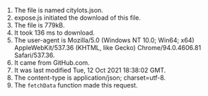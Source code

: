 1. The file is named citylots.json.
2. expose.js initiated the download of this file.
3. The file is 779kB.
4. It took 136 ms to download.
5. The user-agent is Mozilla/5.0 (Windows NT 10.0; Win64; x64) AppleWebKit/537.36 (KHTML, like Gecko) Chrome/94.0.4606.81 Safari/537.36.
6. It came from GitHub.com.
7. It was last modified Tue, 12 Oct 2021 18:38:02 GMT.
8. The content-type is application/json; charset=utf-8.
9. The `fetchData` function made this request.